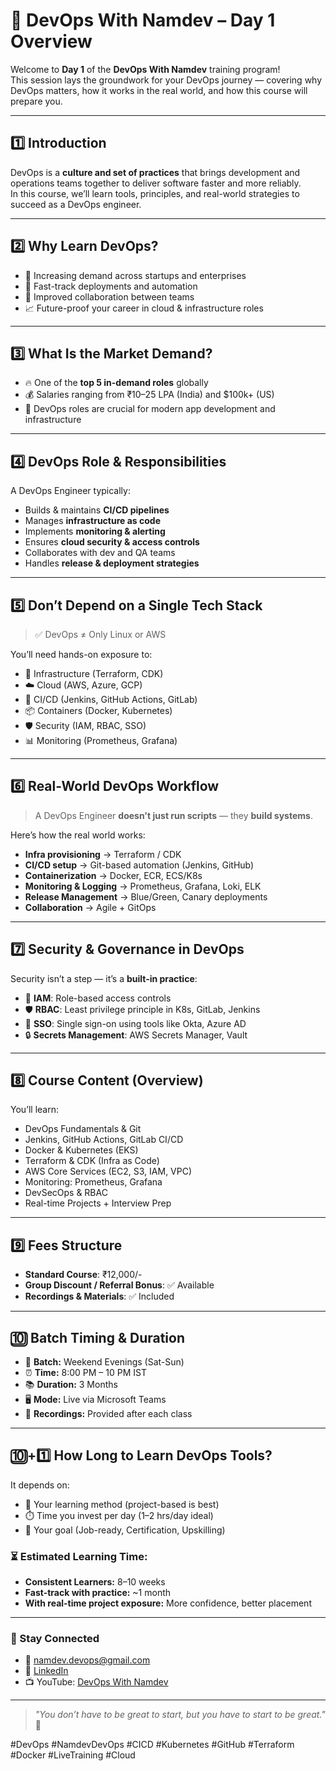 # 🚀 DevOps With Namdev – Day 1 Overview

Welcome to **Day 1** of the **DevOps With Namdev** training program!  
This session lays the groundwork for your DevOps journey — covering why DevOps matters, how it works in the real world, and how this course will prepare you.

---

## 1️⃣ Introduction

DevOps is a **culture and set of practices** that brings development and operations teams together to deliver software faster and more reliably.  
In this course, we’ll learn tools, principles, and real-world strategies to succeed as a DevOps engineer.

---

## 2️⃣ Why Learn DevOps?

- 💼 Increasing demand across startups and enterprises  
- 🚀 Fast-track deployments and automation  
- 🔁 Improved collaboration between teams  
- 📈 Future-proof your career in cloud & infrastructure roles  

---

## 3️⃣ What Is the Market Demand?

- 🔥 One of the **top 5 in-demand roles** globally  
- 💰 Salaries ranging from ₹10–25 LPA (India) and $100k+ (US)  
- 🧩 DevOps roles are crucial for modern app development and infrastructure

---

## 4️⃣ DevOps Role & Responsibilities

A DevOps Engineer typically:

- Builds & maintains **CI/CD pipelines**
- Manages **infrastructure as code**
- Implements **monitoring & alerting**
- Ensures **cloud security & access controls**
- Collaborates with dev and QA teams
- Handles **release & deployment strategies**

---

## 5️⃣ Don’t Depend on a Single Tech Stack

> ✅ DevOps ≠ Only Linux or AWS

You’ll need hands-on exposure to:

- 🧱 Infrastructure (Terraform, CDK)  
- ☁️ Cloud (AWS, Azure, GCP)  
- 🔁 CI/CD (Jenkins, GitHub Actions, GitLab)  
- 📦 Containers (Docker, Kubernetes)  
- 🛡️ Security (IAM, RBAC, SSO)  
- 📊 Monitoring (Prometheus, Grafana)

---

## 6️⃣ Real-World DevOps Workflow

> A DevOps Engineer **doesn't just run scripts** — they **build systems**.

Here’s how the real world works:

- **Infra provisioning** → Terraform / CDK  
- **CI/CD setup** → Git-based automation (Jenkins, GitHub)  
- **Containerization** → Docker, ECR, ECS/K8s  
- **Monitoring & Logging** → Prometheus, Grafana, Loki, ELK  
- **Release Management** → Blue/Green, Canary deployments  
- **Collaboration** → Agile + GitOps

---

## 7️⃣ Security & Governance in DevOps

Security isn’t a step — it’s a **built-in practice**:

- 🔐 **IAM**: Role-based access controls  
- 🛡️ **RBAC**: Least privilege principle in K8s, GitLab, Jenkins  
- 🔐 **SSO**: Single sign-on using tools like Okta, Azure AD  
- 🔒 **Secrets Management**: AWS Secrets Manager, Vault

---

## 8️⃣ Course Content (Overview)

You’ll learn:

- DevOps Fundamentals & Git  
- Jenkins, GitHub Actions, GitLab CI/CD  
- Docker & Kubernetes (EKS)  
- Terraform & CDK (Infra as Code)  
- AWS Core Services (EC2, S3, IAM, VPC)  
- Monitoring: Prometheus, Grafana  
- DevSecOps & RBAC  
- Real-time Projects + Interview Prep

---

## 9️⃣ Fees Structure

- **Standard Course**: ₹12,000/-  
- **Group Discount / Referral Bonus**: ✅ Available  
- **Recordings & Materials**: ✅ Included

---

## 🔟 Batch Timing & Duration

- 📅 **Batch:** Weekend Evenings (Sat-Sun)  
- ⏰ **Time:** 8:00 PM – 10 PM IST  
- 📚 **Duration:** 3 Months
- 🖥️ **Mode:** Live via Microsoft Teams  
- 🎥 **Recordings:** Provided after each class

---

## 🔟+1️⃣ How Long to Learn DevOps Tools?

It depends on:

- 🧠 Your learning method (project-based is best)  
- ⏱️ Time you invest per day (1–2 hrs/day ideal)  
- 🎯 Your goal (Job-ready, Certification, Upskilling)

### ⏳ Estimated Learning Time:
- **Consistent Learners:** 8–10 weeks  
- **Fast-track with practice:** ~1 month  
- **With real-time project exposure:** More confidence, better placement  

---

### 🔗 Stay Connected

- 📧 [namdev.devops@gmail.com](mailto:namdev.devops@gmail.com)  
- 🔗 [LinkedIn](https://www.linkedin.com/in/namdevrathod)  
- 📺 YouTube: [DevOps With Namdev ](https://www.youtube.com/@namdev.devops)

---

> _"You don’t have to be great to start, but you have to start to be great."_ 🚀

#DevOps #NamdevDevOps #CICD #Kubernetes #GitHub #Terraform #Docker #LiveTraining #Cloud

